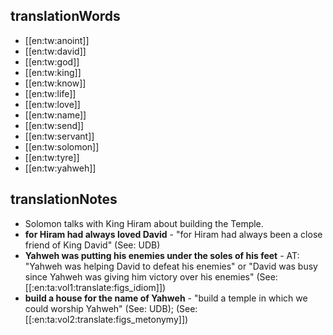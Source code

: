 ## translationWords

* [[en:tw:anoint]]
* [[en:tw:david]]
* [[en:tw:god]]
* [[en:tw:king]]
* [[en:tw:know]]
* [[en:tw:life]]
* [[en:tw:love]]
* [[en:tw:name]]
* [[en:tw:send]]
* [[en:tw:servant]]
* [[en:tw:solomon]]
* [[en:tw:tyre]]
* [[en:tw:yahweh]]

## translationNotes

* Solomon talks with King Hiram about building the Temple.
* **for Hiram had always loved David** - "for Hiram had always been a close friend of King David" (See: UDB)
* **Yahweh was putting his enemies under the soles of his feet** - AT: "Yahweh was helping David to defeat his enemies" or "David was busy since Yahweh was giving him victory over his enemies" (See: [[:en:ta:vol1:translate:figs_idiom]])
* **build a house for the name of Yahweh** - "build a temple in which we could worship Yahweh" (See: UDB); (See: [[:en:ta:vol2:translate:figs_metonymy]])
